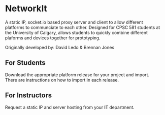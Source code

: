 # NetworkIt
A static IP, socket.io based proxy server and client to allow different platforms to communciate to each other. Designed for CPSC 581 students at the University of Calgary, allows students to quickly combine different plaforms and devices together for prototyping.

Originally developed by: David Ledo & Brennan Jones

## For Students
Download the appropriate platform release for your project and import. There are instructions on how to import in each release.

## For Instructors
Request a static IP and server hosting from your IT department.